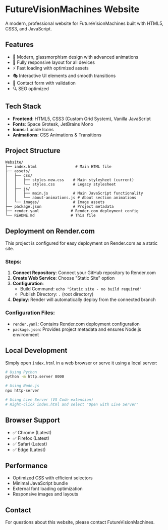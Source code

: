 # FutureVisionMachines Website

A modern, professional website for FutureVisionMachines built with HTML5, CSS3, and JavaScript.

## Features

- 🎨 Modern, glassmorphism design with advanced animations
- 📱 Fully responsive layout for all devices
- ⚡ Fast loading with optimized assets
- 🎭 Interactive UI elements and smooth transitions
- 📧 Contact form with validation
- 🔍 SEO optimized

## Tech Stack

- **Frontend**: HTML5, CSS3 (Custom Grid System), Vanilla JavaScript
- **Fonts**: Space Grotesk, JetBrains Mono
- **Icons**: Lucide Icons
- **Animations**: CSS Animations & Transitions

## Project Structure

```
Website/
├── index.html                 # Main HTML file
├── assets/
│   ├── css/
│   │   ├── styles-new.css    # Main stylesheet (current)
│   │   └── styles.css        # Legacy stylesheet
│   ├── js/
│   │   ├── main.js           # Main JavaScript functionality
│   │   └── about-animations.js # About section animations
│   └── images/               # Image assets
├── package.json              # Project metadata
├── render.yaml              # Render.com deployment config
└── README.md                # This file
```

## Deployment on Render.com

This project is configured for easy deployment on Render.com as a static site.

### Steps:

1. **Connect Repository**: Connect your GitHub repository to Render.com
2. **Create Web Service**: Choose "Static Site" option
3. **Configuration**: 
   - Build Command: `echo "Static site - no build required"`
   - Publish Directory: `.` (root directory)
4. **Deploy**: Render will automatically deploy from the connected branch

### Configuration Files:

- `render.yaml`: Contains Render.com deployment configuration
- `package.json`: Provides project metadata and ensures Node.js environment

## Local Development

Simply open `index.html` in a web browser or serve it using a local server:

```bash
# Using Python
python -m http.server 8000

# Using Node.js
npx http-server

# Using Live Server (VS Code extension)
# Right-click index.html and select "Open with Live Server"
```

## Browser Support

- ✅ Chrome (Latest)
- ✅ Firefox (Latest)
- ✅ Safari (Latest)
- ✅ Edge (Latest)

## Performance

- Optimized CSS with efficient selectors
- Minimal JavaScript bundle
- External font loading optimization
- Responsive images and layouts

## Contact

For questions about this website, please contact FutureVisionMachines.
